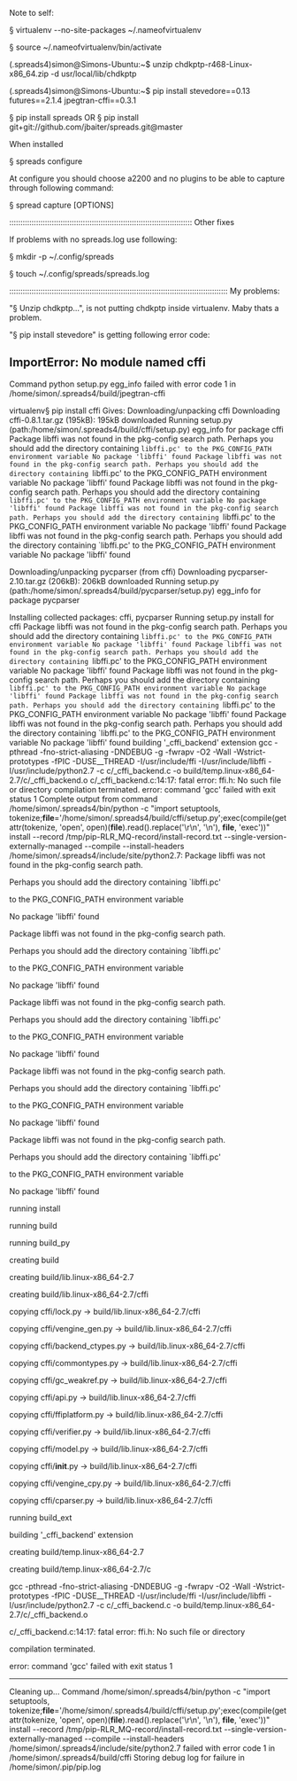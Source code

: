 Note to self: 

§ virtualenv --no-site-packages ~/.nameofvirtualenv

§ source ~/.nameofvirtualenv/bin/activate

(.spreads4)simon@Simons-Ubuntu:~$ unzip chdkptp-r468-Linux-x86_64.zip -d usr/local/lib/chdkptp

(.spreads4)simon@Simons-Ubuntu:~$ pip install stevedore==0.13 futures==2.1.4 jpegtran-cffi==0.3.1

§ pip install spreads    OR    § pip install git+git://github.com/jbaiter/spreads.git@master


When installed

§ spreads configure

At configure you should choose a2200 and no plugins to be able to capture through following command:

§ spread capture [OPTIONS]



::::::::::::::::::::::::::::::::::::::::::::::::::::::::::::::::::::::::::::::::::
Other fixes

If problems with no spreads.log use following: 

§ mkdir -p ~/.config/spreads

§ touch ~/.config/spreads/spreads.log

::::::::::::::::::::::::::::::::::::::::::::::::::::::::::::::::::::::::::::::::::::::::::::::::::
My problems: 

"§ Unzip chdkptp...", is not putting chdkptp inside virtualenv. Maby thats a problem. 

"§ pip install stevedore"   is getting following error code: 

ImportError: No module named cffi
----------------------------------------
Command python setup.py egg_info failed with error code 1 in /home/simon/.spreads4/build/jpegtran-cffi

virtualenv§ pip install cffi 
Gives:
Downloading/unpacking cffi
  Downloading cffi-0.8.1.tar.gz (195kB): 195kB downloaded
  Running setup.py (path:/home/simon/.spreads4/build/cffi/setup.py) egg_info for package cffi
    Package libffi was not found in the pkg-config search path.
    Perhaps you should add the directory containing `libffi.pc'
    to the PKG_CONFIG_PATH environment variable
    No package 'libffi' found
    Package libffi was not found in the pkg-config search path.
    Perhaps you should add the directory containing `libffi.pc'
    to the PKG_CONFIG_PATH environment variable
    No package 'libffi' found
    Package libffi was not found in the pkg-config search path.
    Perhaps you should add the directory containing `libffi.pc'
    to the PKG_CONFIG_PATH environment variable
    No package 'libffi' found
    Package libffi was not found in the pkg-config search path.
    Perhaps you should add the directory containing `libffi.pc'
    to the PKG_CONFIG_PATH environment variable
    No package 'libffi' found
    Package libffi was not found in the pkg-config search path.
    Perhaps you should add the directory containing `libffi.pc'
    to the PKG_CONFIG_PATH environment variable
    No package 'libffi' found
    
Downloading/unpacking pycparser (from cffi)
  Downloading pycparser-2.10.tar.gz (206kB): 206kB downloaded
  Running setup.py (path:/home/simon/.spreads4/build/pycparser/setup.py) egg_info for package pycparser
    
Installing collected packages: cffi, pycparser
  Running setup.py install for cffi
    Package libffi was not found in the pkg-config search path.
    Perhaps you should add the directory containing `libffi.pc'
    to the PKG_CONFIG_PATH environment variable
    No package 'libffi' found
    Package libffi was not found in the pkg-config search path.
    Perhaps you should add the directory containing `libffi.pc'
    to the PKG_CONFIG_PATH environment variable
    No package 'libffi' found
    Package libffi was not found in the pkg-config search path.
    Perhaps you should add the directory containing `libffi.pc'
    to the PKG_CONFIG_PATH environment variable
    No package 'libffi' found
    Package libffi was not found in the pkg-config search path.
    Perhaps you should add the directory containing `libffi.pc'
    to the PKG_CONFIG_PATH environment variable
    No package 'libffi' found
    Package libffi was not found in the pkg-config search path.
    Perhaps you should add the directory containing `libffi.pc'
    to the PKG_CONFIG_PATH environment variable
    No package 'libffi' found
    building '_cffi_backend' extension
    gcc -pthread -fno-strict-aliasing -DNDEBUG -g -fwrapv -O2 -Wall -Wstrict-prototypes -fPIC -DUSE__THREAD -I/usr/include/ffi -I/usr/include/libffi -I/usr/include/python2.7 -c c/_cffi_backend.c -o build/temp.linux-x86_64-2.7/c/_cffi_backend.o
    c/_cffi_backend.c:14:17: fatal error: ffi.h: No such file or directory
    compilation terminated.
    error: command 'gcc' failed with exit status 1
    Complete output from command /home/simon/.spreads4/bin/python -c "import setuptools, tokenize;__file__='/home/simon/.spreads4/build/cffi/setup.py';exec(compile(getattr(tokenize, 'open', open)(__file__).read().replace('\r\n', '\n'), __file__, 'exec'))" install --record /tmp/pip-RLR_MQ-record/install-record.txt --single-version-externally-managed --compile --install-headers /home/simon/.spreads4/include/site/python2.7:
    Package libffi was not found in the pkg-config search path.

Perhaps you should add the directory containing `libffi.pc'

to the PKG_CONFIG_PATH environment variable

No package 'libffi' found

Package libffi was not found in the pkg-config search path.

Perhaps you should add the directory containing `libffi.pc'

to the PKG_CONFIG_PATH environment variable

No package 'libffi' found

Package libffi was not found in the pkg-config search path.

Perhaps you should add the directory containing `libffi.pc'

to the PKG_CONFIG_PATH environment variable

No package 'libffi' found

Package libffi was not found in the pkg-config search path.

Perhaps you should add the directory containing `libffi.pc'

to the PKG_CONFIG_PATH environment variable

No package 'libffi' found

Package libffi was not found in the pkg-config search path.

Perhaps you should add the directory containing `libffi.pc'

to the PKG_CONFIG_PATH environment variable

No package 'libffi' found

running install

running build

running build_py

creating build

creating build/lib.linux-x86_64-2.7

creating build/lib.linux-x86_64-2.7/cffi

copying cffi/lock.py -> build/lib.linux-x86_64-2.7/cffi

copying cffi/vengine_gen.py -> build/lib.linux-x86_64-2.7/cffi

copying cffi/backend_ctypes.py -> build/lib.linux-x86_64-2.7/cffi

copying cffi/commontypes.py -> build/lib.linux-x86_64-2.7/cffi

copying cffi/gc_weakref.py -> build/lib.linux-x86_64-2.7/cffi

copying cffi/api.py -> build/lib.linux-x86_64-2.7/cffi

copying cffi/ffiplatform.py -> build/lib.linux-x86_64-2.7/cffi

copying cffi/verifier.py -> build/lib.linux-x86_64-2.7/cffi

copying cffi/model.py -> build/lib.linux-x86_64-2.7/cffi

copying cffi/__init__.py -> build/lib.linux-x86_64-2.7/cffi

copying cffi/vengine_cpy.py -> build/lib.linux-x86_64-2.7/cffi

copying cffi/cparser.py -> build/lib.linux-x86_64-2.7/cffi

running build_ext

building '_cffi_backend' extension

creating build/temp.linux-x86_64-2.7

creating build/temp.linux-x86_64-2.7/c

gcc -pthread -fno-strict-aliasing -DNDEBUG -g -fwrapv -O2 -Wall -Wstrict-prototypes -fPIC -DUSE__THREAD -I/usr/include/ffi -I/usr/include/libffi -I/usr/include/python2.7 -c c/_cffi_backend.c -o build/temp.linux-x86_64-2.7/c/_cffi_backend.o

c/_cffi_backend.c:14:17: fatal error: ffi.h: No such file or directory

compilation terminated.

error: command 'gcc' failed with exit status 1

----------------------------------------
Cleaning up...
Command /home/simon/.spreads4/bin/python -c "import setuptools, tokenize;__file__='/home/simon/.spreads4/build/cffi/setup.py';exec(compile(getattr(tokenize, 'open', open)(__file__).read().replace('\r\n', '\n'), __file__, 'exec'))" install --record /tmp/pip-RLR_MQ-record/install-record.txt --single-version-externally-managed --compile --install-headers /home/simon/.spreads4/include/site/python2.7 failed with error code 1 in /home/simon/.spreads4/build/cffi
Storing debug log for failure in /home/simon/.pip/pip.log




